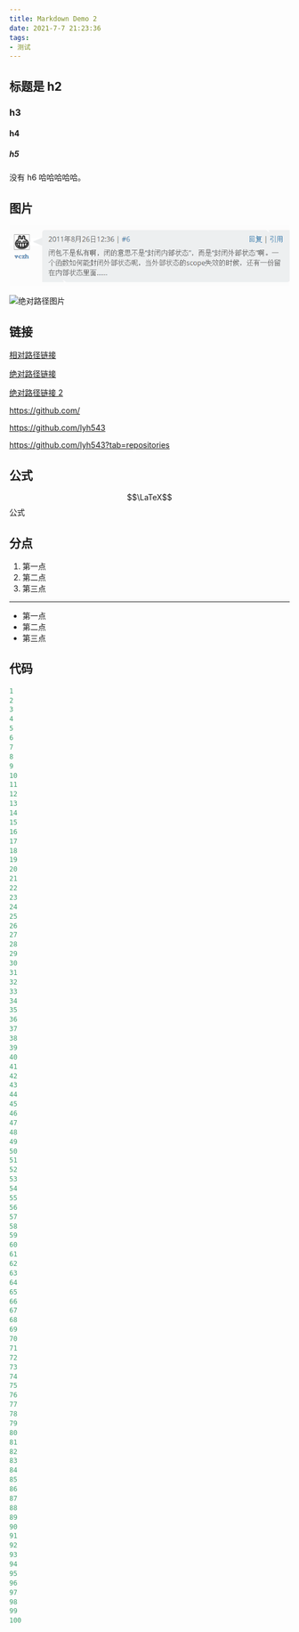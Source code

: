 ```yaml
---
title: Markdown Demo 2
date: 2021-7-7 21:23:36
tags:
- 测试
---
```


## 标题是 h2

### h3

#### h4

##### h5

没有 h6 哈哈哈哈哈。

## 图片

![相对路径图片](../../images/vczh.png)

![绝对路径图片](/img/favicon.png)

## 链接

[相对路径链接](../../images/vczh.png)

[绝对路径链接](/mirrors/docker.json)

[绝对路径链接 2](/mirrors/maven.xml)

https://github.com/

https://github.com/lyh543

https://github.com/lyh543?tab=repositories

## 公式

$$\LaTeX$$ 公式

## 分点

1. 第一点
2. 第二点
3. 第三点

---------------------

* 第一点
* 第二点
* 第三点

## 代码

```py
1
2
3
4
5
6
7
8
9
10
11
12
13
14
15
16
17
18
19
20
21
22
23
24
25
26
27
28
29
30
31
32
33
34
35
36
37
38
39
40
41
42
43
44
45
46
47
48
49
50
51
52
53
54
55
56
57
58
59
60
61
62
63
64
65
66
67
68
69
70
71
72
73
74
75
76
77
78
79
80
81
82
83
84
85
86
87
88
89
90
91
92
93
94
95
96
97
98
99
100
```